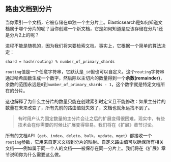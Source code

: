 ## 路由文档到分片

当你索引一个文档，它被存储在单独一个主分片上。Elasticsearch是如何知道文档属于哪个分片的呢？当你创建一个新文档，它是如何知道是应该存储在分片1还是分片2上的呢？

进程不能是随机的，因为我们将来要检索文档。事实上，它根据一个简单的算法决定：

    shard = hash(routing) % number_of_primary_shards

`routing`值是一个任意字符串，它默认是`_id`但也可以自定义。这个`routing`字符串通过哈希函数生成一个数字，然后除以主切片的数量得到一个**余数(remainder)**，余数的范围永远是`0`到`number_of_primary_shards - 1`，这个数字就是特定文档所在的分片。

这也解释了为什么主分片的数量只能在创建索引时定义且不能修改：如果主分片的数量在未来改变了，所有先前的路由值就失效了，文档也就永远找不到了。

> 有时用户认为固定数量的主分片会让之后的扩展变得很困难。现实中，有些技术会在你需要的时候让扩展变得容易。我们将在《扩展》章节讨论。

所有的文档API（`get`、`index`、`delete`、`bulk`、`update`、`mget`）都接收一个`routing`参数，它用来自定义文档到分片的映射。自定义路由值可以确保所有相关文档——例如属于同一个人的文档——被保存在同一分片上。我们将在《扩展》章节说明你为什么需要这么做。
